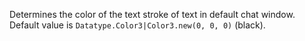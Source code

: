 Determines the color of the text stroke of text in default chat window.
Default value is `Datatype.Color3|Color3.new(0, 0, 0)` (black).